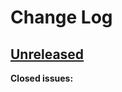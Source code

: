 # Change Log

## [Unreleased](https://github.com/faldict/sjtuxiangxiang/tree/HEAD)

**Closed issues:**
